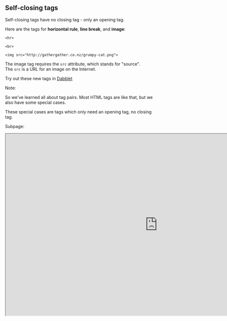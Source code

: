 ## Self-closing tags

Self-closing tags have no closing tag - only an opening tag.

Here are the tags for **horizontal rule**, **line break**, and **image**:

	<hr>

	<br>

	<img src="http://gathergather.co.nz/grumpy-cat.png">

The image tag requires the `src` attribute, which stands for "source". <br>
The `src` is a URL for an image on the Internet.

Try out these new tags in [Dabblet](http://dabblet.com/gist/0f28783f38d731e2be9f)<!-- .element: target="_blank" -->




Note:

So we've learned all about tag pairs. Most HTML tags are like that, but we also have some special cases.

These special cases are tags which only need an opening tag, no closing tag.




Subpage:

<iframe src="http://result.dabblet.com/gist/a1c455f0e83bbadd17c9" width="1000" height="600"></iframe>
